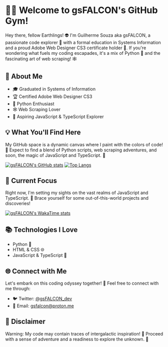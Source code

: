 # 👨‍💻 Welcome to gsFALCON's GitHub Gym!

Hey there, fellow Earthlings! 👽 I'm Guilherme Souza aka gsFALCON, a passionate code explorer 🚀 with a formal education in Systems Information and a proud Adobe Web Designer CS3 certificate holder 🎨. If you're wondering what fuels my coding escapades, it's a mix of Python 🐍 and the fascinating art of web scraping! 🕸️

## 🚀 About Me

- 🎓 Graduated in Systems of Information
- 🏆 Certified Adobe Web Designer CS3
- 🐍 Python Enthusiast
- 🕸️ Web Scraping Lover
- 🌟 Aspiring JavaScript & TypeScript Explorer

## 💡 What You'll Find Here

My GitHub space is a dynamic canvas where I paint with the colors of code! 🎨 Expect to find a blend of Python scripts, web scraping adventures, and soon, the magic of JavaScript and TypeScript. 🚀

[![gsFALCON's GitHub stats](https://github-readme-stats.vercel.app/api?username=gsfalcon&show_icons=true&theme=graywhite&hide_border=true&include_all_commits=true)](https://github.com/gsfalcon)
[![Top Langs](https://github-readme-stats.vercel.app/api/top-langs/?username=gsfalcon&layout=compact&theme=graywhite&hide_border=true)](https://github.com/gsfalcon)

## 🌌 Current Focus

Right now, I'm setting my sights on the vast realms of JavaScript and TypeScript. 🚀 Brace yourself for some out-of-this-world projects and discoveries!

[![gsFALCON's WakaTime stats](https://github-readme-stats.vercel.app/api/wakatime?username=gsfalcon&theme=graywhite&hide_border=true&include_all_commits=true&show_icons=true)](https://github.com/gsfalcon)

## 📚 Technologies I Love

- Python 🐍
- HTML & CSS 🌐
- JavaScript & TypeScript 🚀

## 🌐 Connect with Me

Let's embark on this coding odyssey together! 🚀 Feel free to connect with me through:

- 🐦 Twitter: [@gsFALCON_dev](https://twitter.com/gsFALCON_dev)
- 📧 Email: gsfalcon@proton.me

## 🚨 Disclaimer

Warning: My code may contain traces of intergalactic inspiration! 👾 Proceed with a sense of adventure and a readiness to explore the unknown. 🌌

